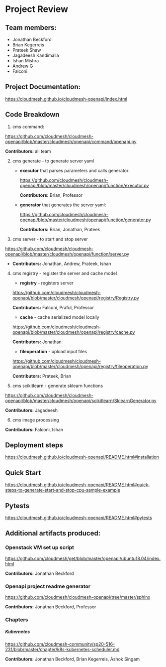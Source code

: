 # Project Review

## Team members:
  - Jonathan Beckford
  - Brian Kegerreis
  - Prateek Shaw
  - Jagadeesh Kandimalla
  - Ishan Mishra
  - Andrew G
  - Falconi

## Project Documentation:

<https://cloudmesh.github.io/cloudmesh-openapi/index.html>

## Code Breakdown

1. cms command:

<https://github.com/cloudmesh/cloudmesh-openapi/blob/master/cloudmesh/openapi/command/openapi.py>

**Contributors:** all team

2. cms generate - to generate server yaml
    - **executor** that parses parameters and calls generator:
         
         <https://github.com/cloudmesh/cloudmesh-openapi/blob/master/cloudmesh/openapi/function/executor.py>
         
      **Contributors:**  Brian, Professor
        
    - **generator** that generates the server yaml:
         
         <https://github.com/cloudmesh/cloudmesh-openapi/blob/master/cloudmesh/openapi/function/generator.py>
         
      **Contributors:**  Brian, Jonathan, Prateek
    
3. cms server - to start and stop server

 <https://github.com/cloudmesh/cloudmesh-openapi/blob/master/cloudmesh/openapi/function/server.py>
 
  - **Contributors:**  Jonathan, Andrew, Prateek, Ishan
      
4. cms registry - register the server and cache model

    - **registry** - registers server 
    
    <https://github.com/cloudmesh/cloudmesh-openapi/blob/master/cloudmesh/openapi/registry/Registry.py>
    
      **Contributors:** Falconi, Praful, Professor

    - **cache** - cache serialized model locally

    <https://github.com/cloudmesh/cloudmesh-openapi/blob/master/cloudmesh/openapi/registry/cache.py>
      
      **Contributors:** Jonathan
      
    - **fileoperation** - upload input files

    <https://github.com/cloudmesh/cloudmesh-openapi/blob/master/cloudmesh/openapi/registry/fileoperation.py>
    
      **Contributors:** Prateek, Brian 
  
5. cms scikitlearn - generate sklearn functions

<https://github.com/cloudmesh/cloudmesh-openapi/blob/master/cloudmesh/openapi/scikitlearn/SklearnGenerator.py>
    
**Contributors:** Jagadeesh
   
6. cms image processing

**Contributors:** Falconi, Ishan


## Deployment steps

<https://cloudmesh.github.io/cloudmesh-openapi/README.html#installation>

## Quick Start

<https://cloudmesh.github.io/cloudmesh-openapi/README.html#quick-steps-to-generate-start-and-stop-cpu-sample-example>

## Pytests

<https://cloudmesh.github.io/cloudmesh-openapi/README.html#pytests>

## Additional artifacts produced:

### Openstack VM set up script

<https://github.com/cloudmesh/get/blob/master/openapi/ubuntu18.04/index.html>

**Contributors:** Jonathan Beckford

### Openapi project readme generator

<https://github.com/cloudmesh/cloudmesh-openapi/tree/master/sphinx>

**Contributors:** Jonathan Beckford, Professor

### Chapters

##### Kubernetes

<https://github.com/cloudmesh-community/sp20-516-231/blob/master/chapter/k8s-kubernetes-scheduler.md>

**Contributors:**  Jonathan Beckford, Brian Kegerreis, Ashok Singam




